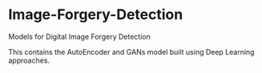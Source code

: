 # Image-Forgery-Detection

Models for Digital Image Forgery Detection

This contains the AutoEncoder and GANs model built using Deep Learning approaches.


